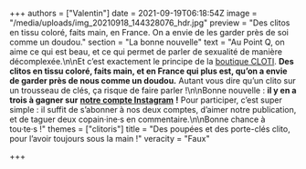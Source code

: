 +++
authors = ["Valentin"]
date = 2021-09-19T06:18:54Z
image = "/media/uploads/img_20210918_144328076_hdr.jpg"
preview = "Des clitos en tissu coloré, faits main, en France. On a envie de les garder près de soi comme un doudou."
section = "La bonne nouvelle"
text = "Au Point Q, on aime ce qui est beau, et ce qui permet de parler de sexualité de manière décomplexée.\n\nEt c’est exactement le principe de la [boutique CLOTI](https://www.etsy.com/fr/shop/CLOTIparTAMANDUA?ref=seller-platform-mcnav&sort_order=price_asc). **Des clitos en tissu coloré, faits main, et en France qui plus est, qu’on a envie de garder près de nous comme un doudou.** Autant vous dire qu’un clito sur un trousseau de clés, ça risque de faire parler&nbsp;!\n\nBonne nouvelle&nbsp;: **il y en a trois à gagner sur** [**notre compte Instagram**](https://www.instagram.com/lepoint.q/?hl=fr) **!** Pour participer, c’est super simple&nbsp;: il suffit de s’abonner à nos deux comptes, d’aimer notre publication, et de taguer deux copain·ine·s en commentaire.\n\nBonne chance à tou·te·s&nbsp;!"
themes = ["clitoris"]
title = "Des poupées et des porte-clés clito, pour l’avoir toujours sous la main !"
veracity = "Faux"

+++
